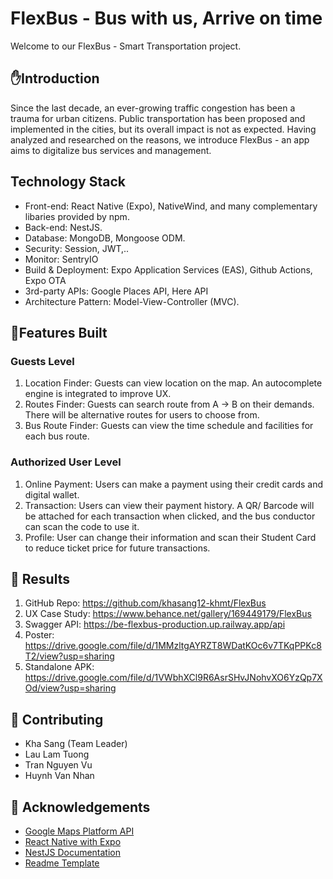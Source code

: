 # FlexBus - Bus with us, Arrive on time
Welcome to our FlexBus - Smart Transportation project.

## ✋Introduction 

Since the last decade, an ever-growing traffic congestion has been a trauma for urban citizens. Public transportation has been proposed and implemented in the cities, but its overall impact is not as expected.
Having analyzed and researched on the reasons, we introduce FlexBus - an app aims to digitalize bus services and management.

## Technology Stack
* Front-end: React Native (Expo), NativeWind, and many complementary libaries provided by npm.
* Back-end: NestJS.
* Database: MongoDB, Mongoose ODM.
* Security: Session, JWT,..
* Monitor: SentryIO
* Build & Deployment: Expo Application Services (EAS), Github Actions, Expo OTA
* 3rd-party APIs: Google Places API, Here API
* Architecture Pattern: Model-View-Controller (MVC).

## 🎯Features Built
### Guests Level
1. Location Finder: Guests can view location on the map. An autocomplete engine is integrated to improve UX.
2. Routes Finder: Guests can search route from A -> B on their demands. There will be alternative routes for users to choose from.
3. Bus Route Finder: Guests can view the time schedule and facilities for each bus route.

### Authorized User Level
1. Online Payment: Users can make a payment using their credit cards and digital wallet.
2. Transaction: Users can view their payment history. A QR/ Barcode will be attached for each transaction when clicked, and the bus conductor can scan the code to use it.
3. Profile: User can change their information and scan their Student Card to reduce ticket price for future transactions.

## 🦫 Results
1. GitHub Repo: https://github.com/khasang12-khmt/FlexBus
2. UX Case Study: https://www.behance.net/gallery/169449179/FlexBus
3. Swagger API: https://be-flexbus-production.up.railway.app/api
4. Poster: https://drive.google.com/file/d/1MMzltgAYRZT8WDatKOc6v7TKqPPKc8T2/view?usp=sharing
5. Standalone APK: https://drive.google.com/file/d/1VWbhXCl9R6AsrSHvJNohvXO6YzQp7XOd/view?usp=sharing

## :wave: Contributing
* Kha Sang (Team Leader)
* Lau Lam Tuong
* Tran Nguyen Vu
* Huynh Van Nhan

<!-- Acknowledgments -->
## :gem: Acknowledgements

 - [Google Maps Platform API](https://developers.google.com/maps)
 - [React Native with Expo](https://expo.dev/)
 - [NestJS Documentation](https://nestjs.com/)
 - [Readme Template](https://github.com/othneildrew/Best-README-Template)

